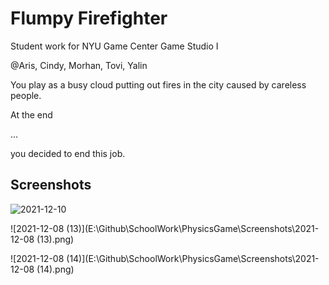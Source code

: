 # Flumpy Firefighter
Student work for NYU Game Center Game Studio I

@Aris, Cindy, Morhan, Tovi, Yalin

You play as a busy cloud putting out fires in the city caused by careless people.

At the end

...

you decided to end this job.



## Screenshots

![2021-12-10](E:\Github\SchoolWork\PhysicsGame\Screenshots\2021-12-10.png)

![2021-12-08 (13)](E:\Github\SchoolWork\PhysicsGame\Screenshots\2021-12-08 (13).png)

![2021-12-08 (14)](E:\Github\SchoolWork\PhysicsGame\Screenshots\2021-12-08 (14).png)

